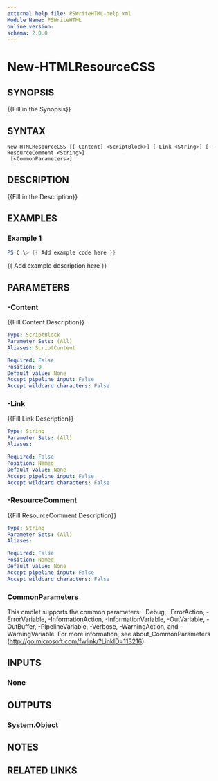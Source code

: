 ```yaml
---
external help file: PSWriteHTML-help.xml
Module Name: PSWriteHTML
online version:
schema: 2.0.0
---
```


# New-HTMLResourceCSS

## SYNOPSIS
{{Fill in the Synopsis}}

## SYNTAX

```
New-HTMLResourceCSS [[-Content] <ScriptBlock>] [-Link <String>] [-ResourceComment <String>]
 [<CommonParameters>]
```

## DESCRIPTION
{{Fill in the Description}}

## EXAMPLES

### Example 1
```powershell
PS C:\> {{ Add example code here }}
```

{{ Add example description here }}

## PARAMETERS

### -Content
{{Fill Content Description}}

```yaml
Type: ScriptBlock
Parameter Sets: (All)
Aliases: ScriptContent

Required: False
Position: 0
Default value: None
Accept pipeline input: False
Accept wildcard characters: False
```

### -Link
{{Fill Link Description}}

```yaml
Type: String
Parameter Sets: (All)
Aliases:

Required: False
Position: Named
Default value: None
Accept pipeline input: False
Accept wildcard characters: False
```

### -ResourceComment
{{Fill ResourceComment Description}}

```yaml
Type: String
Parameter Sets: (All)
Aliases:

Required: False
Position: Named
Default value: None
Accept pipeline input: False
Accept wildcard characters: False
```

### CommonParameters
This cmdlet supports the common parameters: -Debug, -ErrorAction, -ErrorVariable, -InformationAction, -InformationVariable, -OutVariable, -OutBuffer, -PipelineVariable, -Verbose, -WarningAction, and -WarningVariable.
For more information, see about_CommonParameters (http://go.microsoft.com/fwlink/?LinkID=113216).

## INPUTS

### None

## OUTPUTS

### System.Object
## NOTES

## RELATED LINKS
